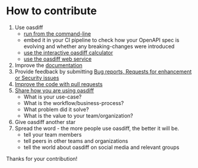 # How to contribute

1. Use oasdiff 
   - [run from the command-line](README.md#usage-examples)
   - embed it in your CI pipeline to check how your OpenAPI spec is evolving and whether any breaking-changes were introduced
   - [use the interactive oasdiff calculator](https://www.oasdiff.com)
   - [use the oasdiff web service](README.md#diff-and-breaking-changes-as-a-service)
2. Improve the [documentation](README.md)
3. Provide feedback by submitting [Bug reports, Requests for enhancement or Security issues](https://github.com/Tufin/oasdiff/issues/new/choose)
4. [Improve the code with pull requests](https://github.com/Tufin/oasdiff/pulls)
5. [Share how you are using oasdiff](https://github.com/Tufin/oasdiff/discussions)
   - What is your use-case?
   - What is the workflow/business-process?
   - What problem did it solve?
   - What is the value to your team/organization?
6. Give oasdiff another star
7. Spread the word - the more people use oasdiff, the better it will be.
   - tell your team members
   - tell peers in other teams and organizations
   - tell the world about oasdiff on social media and relevant groups

Thanks for your contribution!